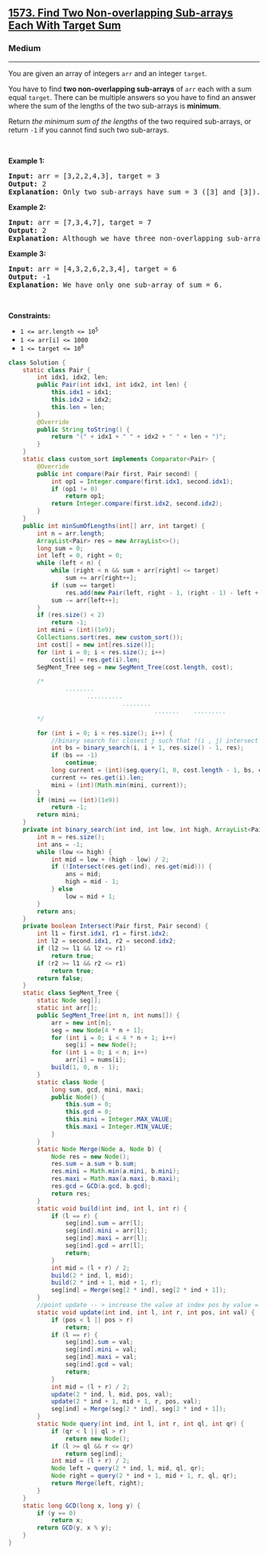 <h2><a href="https://leetcode.com/problems/find-two-non-overlapping-sub-arrays-each-with-target-sum">1573. Find Two Non-overlapping Sub-arrays Each With Target Sum</a></h2><h3>Medium</h3><hr><p>You are given an array of integers <code>arr</code> and an integer <code>target</code>.</p>

<p>You have to find <strong>two non-overlapping sub-arrays</strong> of <code>arr</code> each with a sum equal <code>target</code>. There can be multiple answers so you have to find an answer where the sum of the lengths of the two sub-arrays is <strong>minimum</strong>.</p>

<p>Return <em>the minimum sum of the lengths</em> of the two required sub-arrays, or return <code>-1</code> if you cannot find such two sub-arrays.</p>

<p>&nbsp;</p>
<p><strong class="example">Example 1:</strong></p>

<pre>
<strong>Input:</strong> arr = [3,2,2,4,3], target = 3
<strong>Output:</strong> 2
<strong>Explanation:</strong> Only two sub-arrays have sum = 3 ([3] and [3]). The sum of their lengths is 2.
</pre>

<p><strong class="example">Example 2:</strong></p>

<pre>
<strong>Input:</strong> arr = [7,3,4,7], target = 7
<strong>Output:</strong> 2
<strong>Explanation:</strong> Although we have three non-overlapping sub-arrays of sum = 7 ([7], [3,4] and [7]), but we will choose the first and third sub-arrays as the sum of their lengths is 2.
</pre>

<p><strong class="example">Example 3:</strong></p>

<pre>
<strong>Input:</strong> arr = [4,3,2,6,2,3,4], target = 6
<strong>Output:</strong> -1
<strong>Explanation:</strong> We have only one sub-array of sum = 6.
</pre>

<p>&nbsp;</p>
<p><strong>Constraints:</strong></p>

<ul>
	<li><code>1 &lt;= arr.length &lt;= 10<sup>5</sup></code></li>
	<li><code>1 &lt;= arr[i] &lt;= 1000</code></li>
	<li><code>1 &lt;= target &lt;= 10<sup>8</sup></code></li>
</ul>

```java
class Solution {
    static class Pair {
        int idx1, idx2, len;
        public Pair(int idx1, int idx2, int len) {
            this.idx1 = idx1;
            this.idx2 = idx2;
            this.len = len;
        }
        @Override
        public String toString() {
            return "(" + idx1 + " " + idx2 + " " + len + ")";
        }
    }
    static class custom_sort implements Comparator<Pair> {
        @Override
        public int compare(Pair first, Pair second) {
            int op1 = Integer.compare(first.idx1, second.idx1);
            if (op1 != 0)
                return op1;
            return Integer.compare(first.idx2, second.idx2);
        }
    }
    public int minSumOfLengths(int[] arr, int target) {
        int n = arr.length;
        ArrayList<Pair> res = new ArrayList<>();
        long sum = 0;
        int left = 0, right = 0;
        while (left < n) {
            while (right < n && sum + arr[right] <= target)
                sum += arr[right++];
            if (sum == target)
                res.add(new Pair(left, right - 1, (right - 1) - left + 1));
            sum -= arr[left++];
        }
        if (res.size() < 2)
            return -1;
        int mini = (int)(1e9);
        Collections.sort(res, new custom_sort());
        int cost[] = new int[res.size()];
        for (int i = 0; i < res.size(); i++)
            cost[i] = res.get(i).len;
        SegMent_Tree seg = new SegMent_Tree(cost.length, cost);

        /*
                ........
                      ..........
                                ........
                                         .......    .........
        */

        for (int i = 0; i < res.size(); i++) {
            //binary search for closest j such that !(i , j) intersect --> then we can find the min val from j to res.size() - 1;
            int bs = binary_search(i, i + 1, res.size() - 1, res);
            if (bs == -1)
                continue;
            long current = (int)(seg.query(1, 0, cost.length - 1, bs, cost.length - 1).mini);
            current += res.get(i).len;
            mini = (int)(Math.min(mini, current));
        }
        if (mini == (int)(1e9))
            return -1;
        return mini;
    }
    private int binary_search(int ind, int low, int high, ArrayList<Pair> res) {
        int n = res.size();
        int ans = -1;
        while (low <= high) {
            int mid = low + (high - low) / 2;
            if (!Intersect(res.get(ind), res.get(mid))) {
                ans = mid;
                high = mid - 1;
            } else
                low = mid + 1;
        }
        return ans;
    }
    private boolean Intersect(Pair first, Pair second) {
        int l1 = first.idx1, r1 = first.idx2;
        int l2 = second.idx1, r2 = second.idx2;
        if (l2 >= l1 && l2 <= r1)
            return true;
        if (r2 >= l1 && r2 <= r1)
            return true;
        return false;
    }
    static class SegMent_Tree {
        static Node seg[];
        static int arr[];
        public SegMent_Tree(int n, int nums[]) {
            arr = new int[n];
            seg = new Node[4 * n + 1];
            for (int i = 0; i < 4 * n + 1; i++)
                seg[i] = new Node();
            for (int i = 0; i < n; i++)
                arr[i] = nums[i];
            build(1, 0, n - 1);
        }
        static class Node {
            long sum, gcd, mini, maxi;
            public Node() {
                this.sum = 0;
                this.gcd = 0;
                this.mini = Integer.MAX_VALUE;
                this.maxi = Integer.MIN_VALUE;
            }
        }
        static Node Merge(Node a, Node b) {
            Node res = new Node();
            res.sum = a.sum + b.sum;
            res.mini = Math.min(a.mini, b.mini);
            res.maxi = Math.max(a.maxi, b.maxi);
            res.gcd = GCD(a.gcd, b.gcd);
            return res;
        }
        static void build(int ind, int l, int r) {
            if (l == r) {
                seg[ind].sum = arr[l];
                seg[ind].mini = arr[l];
                seg[ind].maxi = arr[l];
                seg[ind].gcd = arr[l];
                return;
            }
            int mid = (l + r) / 2;
            build(2 * ind, l, mid);
            build(2 * ind + 1, mid + 1, r);
            seg[ind] = Merge(seg[2 * ind], seg[2 * ind + 1]);
        }
        //point update -- > increase the value at index pos by value = val;
        static void update(int ind, int l, int r, int pos, int val) {
            if (pos < l || pos > r)
                return;
            if (l == r) {
                seg[ind].sum = val;
                seg[ind].mini = val;
                seg[ind].maxi = val;
                seg[ind].gcd = val;
                return;
            }
            int mid = (l + r) / 2;
            update(2 * ind, l, mid, pos, val);
            update(2 * ind + 1, mid + 1, r, pos, val);
            seg[ind] = Merge(seg[2 * ind], seg[2 * ind + 1]);
        }
        static Node query(int ind, int l, int r, int ql, int qr) {
            if (qr < l || ql > r)
                return new Node();
            if (l >= ql && r <= qr)
                return seg[ind];
            int mid = (l + r) / 2;
            Node left = query(2 * ind, l, mid, ql, qr);
            Node right = query(2 * ind + 1, mid + 1, r, ql, qr);
            return Merge(left, right);
        }
    }
    static long GCD(long x, long y) {
        if (y == 0)
            return x;
        return GCD(y, x % y);
    }
}
```
